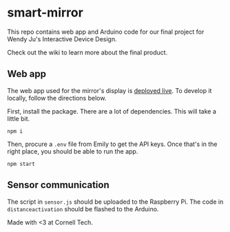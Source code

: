 # smart-mirror

This repo contains web app and Arduino code for our final project for Wendy Ju's Interactive Device Design.

Check out the wiki to learn more about the final product.

## Web app

The web app used for the mirror's display is [deployed live](https://thawing-ravine-47191.herokuapp.com/). To develop it locally, follow the directions below.

First, install the package. There are a lot of dependencies. This will take a little bit.

```
npm i
```

Then, procure a ``.env`` file from Emily to get the API keys. Once that's in the right place, you should be able to run the app.

```
npm start
```

## Sensor communication

The script in ``sensor.js`` should be uploaded to the Raspberry Pi. The code in ``distanceactivation`` should be flashed to the Arduino.

Made with <3 at Cornell Tech.

